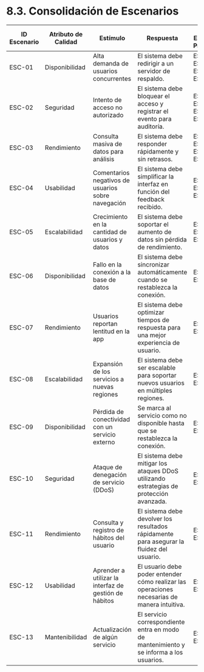 # 8.3. Consolidación de Escenarios



| ID Escenario | Atributo de Calidad | Estímulo                              | Respuesta                                                                                     | ID Escenario Preliminar               | Sustento                                 | Comentarios                              |
|--------------|---------------------|---------------------------------------|----------------------------------------------------------------------------------------------|---------------------------------------|-----------------------------------------|------------------------------------------|
| ESC-01       | Disponibilidad      | Alta demanda de usuarios concurrentes | El sistema debe redirigir a un servidor de respaldo.                                          | ESCP-01, ESCP-04, ESCP-07, ESCP-11    | Escenarios similares combinados          | Importante para la disponibilidad del sistema |
| ESC-02       | Seguridad           | Intento de acceso no autorizado       | El sistema debe bloquear el acceso y registrar el evento para auditoría.                    | ESCP-02, ESCP-13, ESCP-19, ESCP-20    | Alta prioridad en seguridad              | Necesario para proteger los datos del usuario |
| ESC-03       | Rendimiento         | Consulta masiva de datos para análisis | El sistema debe responder rápidamente y sin retrasos.                                         | ESCP-03, ESCP-05, ESCP-08, ESCP-10    | Necesario para optimizar el rendimiento  | Evita tiempos de espera largos            |
| ESC-04       | Usabilidad          | Comentarios negativos de usuarios sobre navegación | El sistema debe simplificar la interfaz en función del feedback recibido.                   | ESCP-09, ESCP-14, ESCP-17             | Mejoras de usabilidad                    | Aumenta la satisfacción del usuario       |
| ESC-05       | Escalabilidad       | Crecimiento en la cantidad de usuarios y datos | El sistema debe soportar el aumento de datos sin pérdida de rendimiento.                    | ESCP-06, ESCP-12, ESCP-15             | Escenarios relacionados de crecimiento   | Asegura sostenibilidad a largo plazo      |
| ESC-06       | Disponibilidad      | Fallo en la conexión a la base de datos | El sistema debe sincronizar automáticamente cuando se restablezca la conexión.               | ESCP-07, ESCP-16                      | Asegura continuidad de servicio          | Mantiene estabilidad del sistema          |
| ESC-07       | Rendimiento         | Usuarios reportan lentitud en la app  | El sistema debe optimizar tiempos de respuesta para una mejor experiencia de usuario.        | ESCP-18, ESCP-08                      | Optimización de rendimiento              | Mejora la experiencia de usuario          |
| ESC-08       | Escalabilidad       | Expansión de los servicios a nuevas regiones | El sistema debe ser escalable para soportar nuevos usuarios en múltiples regiones.          | ESCP-12, ESCP-06                      | Importante para expansión                | Facilita la expansión del sistema         |
| ESC-09       | Disponibilidad      | Pérdida de conectividad con un servicio externo | Se marca al servicio como no disponible hasta que se restablezca la conexión.               | ESCP-16, ESCP-21                      | Permite hacer conocer al usuario de la falla real | Mejora la transparencia al usuario       |
| ESC-10       | Seguridad           | Ataque de denegación de servicio (DDoS) | El sistema debe mitigar los ataques DDoS utilizando estrategias de protección avanzada.      | ESCP-20, ESCP-23                      | Protección ante ataques críticos         | Evita caídas del sistema                  |
| ESC-11       | Rendimiento         | Consulta y registro de hábitos del usuario | El sistema debe devolver los resultados rápidamente para asegurar la fluidez del usuario.    | ESCP-03, ESCP-18                      | Garantiza eficiencia                     | Mejora la experiencia del usuario         |
| ESC-12       | Usabilidad          | Aprender a utilizar la interfaz de gestión de hábitos | El usuario debe poder entender cómo realizar las operaciones necesarias de manera intuitiva. | ESCP-09, ESCP-22                      | Interfaz intuitiva                       | Crucial para nuevos usuarios              |
| ESC-13       | Mantenibilidad      | Actualización de algún servicio       | El servicio correspondiente entra en modo de mantenimiento y se informa a los usuarios.     | ESCP-11, ESCP-24                      | Facilita actualizaciones                 | Minimiza interrupciones                   |
